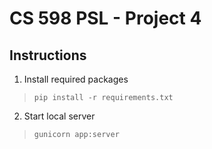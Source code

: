 # CS 598 PSL - Project 4

## Instructions

1. Install required packages

>```pip install -r requirements.txt```

2. Start local server

>```gunicorn app:server```